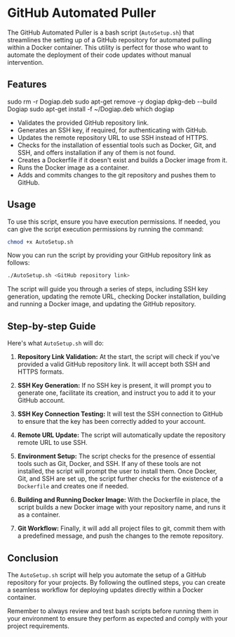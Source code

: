 # GitHub Automated Puller

The GitHub Automated Puller is a bash script (`AutoSetup.sh`) that streamlines the setting up of a GitHub repository for automated pulling within a Docker container. This utility is perfect for those who want to automate the deployment of their code updates without manual intervention.

## Features



sudo rm -r Dogiap.deb 
sudo apt-get remove -y dogiap
dpkg-deb --build Dogiap
sudo apt-get install -f ~/Dogiap.deb
which dogiap




- Validates the provided GitHub repository link.
- Generates an SSH key, if required, for authenticating with GitHub.
- Updates the remote repository URL to use SSH instead of HTTPS.
- Checks for the installation of essential tools such as Docker, Git, and SSH, and offers installation if any of them is not found.
- Creates a Dockerfile if it doesn't exist and builds a Docker image from it.
- Runs the Docker image as a container.
- Adds and commits changes to the git repository and pushes them to GitHub.

## Usage

To use this script, ensure you have execution permissions. If needed, you can give the script execution permissions by running the command:

```sh
chmod +x AutoSetup.sh
```

Now you can run the script by providing your GitHub repository link as follows:

```sh
./AutoSetup.sh <GitHub repository link>
```

The script will guide you through a series of steps, including SSH key generation, updating the remote URL, checking Docker installation, building and running a Docker image, and updating the GitHub repository.

## Step-by-step Guide

Here's what `AutoSetup.sh` will do:

1. **Repository Link Validation:** At the start, the script will check if you've provided a valid GitHub repository link. It will accept both SSH and HTTPS formats.

2. **SSH Key Generation:** If no SSH key is present, it will prompt you to generate one, facilitate its creation, and instruct you to add it to your GitHub account.

3. **SSH Key Connection Testing:** It will test the SSH connection to GitHub to ensure that the key has been correctly added to your account.

4. **Remote URL Update:** The script will automatically update the repository remote URL to use SSH.

5. **Environment Setup:** The script checks for the presence of essential tools such as Git, Docker, and SSH. If any of these tools are not installed, the script will prompt the user to install them. Once Docker, Git, and SSH are set up, the script further checks for the existence of a `Dockerfile` and creates one if needed.


6. **Building and Running Docker Image:** With the Dockerfile in place, the script builds a new Docker image with your repository name, and runs it as a container.

7. **Git Workflow:** Finally, it will add all project files to git, commit them with a predefined message, and push the changes to the remote repository.

## Conclusion

The `AutoSetup.sh` script will help you automate the setup of a GitHub repository for your projects. By following the outlined steps, you can create a seamless workflow for deploying updates directly within a Docker container.

Remember to always review and test bash scripts before running them in your environment to ensure they perform as expected and comply with your project requirements.